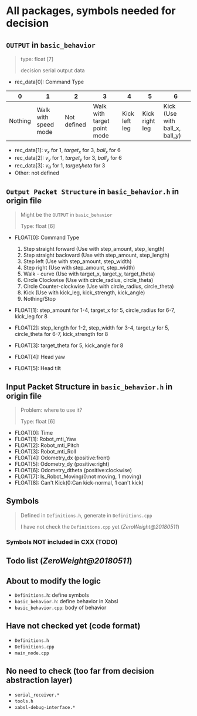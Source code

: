 # All packages, symbols needed for decision

## `OUTPUT` in `basic_behavior`

> type: float [7]
> 
> decision serial output data

- rec_data[0]: Command Type

|0|1|2|3|4|5|6|
|----|----|----|----|----|----|----|
|Nothing|Walk with speed mode|Not defined|Walk with target point mode|Kick left leg|Kick right leg|Kick (Use with ball_x, ball_y)|

- rec_data[1]: $v_x$ for 1, $target_x$ for 3, $ball_x$ for 6
- rec_data[2]: $v_y$ for 1, $target_y$ for 3, $ball_y$ for 6
- rec_data[3]: $v_\theta$ for 1, $target_theta$ for 3
- Other: not defined

## `Output Packet Structure` in `basic_behavior.h` in origin file

> Might be the `OUTPUT` in `basic_behavior`
>
> Type: float [6]
> 
- FLOAT[0]: Command Type

    1. Step straight forward (Use with step_amount, step_length)
    2. Step straight backward (Use with step_amount, step_length)
    3. Step left (Use with step_amount, step_width)
    4. Step right (Use with step_amount, step_width)
    5. Walk - curve (Use with target_x, target_y, target_theta)
    6. Circle Clockwise (Use with circle_radius, circle_theta)
    7. Circle Counter-clockwise (Use with circle_radius, circle_theta)
    8. Kick (Use with kick_leg, kick_strength, kick_angle)
    9. Nothing/Stop

- FLOAT[1]: step_amount for 1-4, target_x for 5, circle_radius for 6-7, kick_leg for 8
- FLOAT[2]: step_length for 1-2, step_width for 3-4, target_y for 5, circle_theta for 6-7, kick_strength for 8
- FLOAT[3]: target_theta for 5, kick_angle for 8
- FLOAT[4]: Head yaw
- FLOAT[5]: Head tilt

## Input Packet Structure in `basic_behavior.h` in origin file

> Problem: where to use it?
>
> Type: float [6]

- FLOAT[0]: Time
- FLOAT[1]: Robot_mti_Yaw
- FLOAT[2]: Robot_mti_Pitch
- FLOAT[3]: Robot_mti_Roll
- FLOAT[4]: Odometry_dx (positive:front)
- FLOAT[5]: Odometry_dy (positive:right)
- FLOAT[6]: Odometry_dtheta (positive:clockwise)
- FLOAT[7]: Is_Robot_Moving(0:not moving, 1 moving)
- FLOAT[8]: Can't Kick(0:Can kick-normal, 1 can't kick)

## Symbols

> Defined in `Definitions.h`, generate in `Definitions.cpp`
>
> I have not check the `Definitions.cpp` yet (*ZeroWeight@20180511*)

### Symbols NOT included in CXX (TODO)

## Todo list (*ZeroWeight@20180511*)

## About to modify the logic

- `Definitions.h`: define symbols
- `basic_behavior.h`: define behavior in Xabsl
- `basic_behavior.cpp`: body of behavior

## Have not checked yet (code format)

- `Definitions.h`
- `Definitions.cpp`
- `main_node.cpp`

## No need to check (too far from decision abstraction layer)

- `serial_receiver.*`
- `tools.h`
- `xabsl-debug-interface.*`